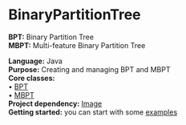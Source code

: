# BinaryPartitionTree

<b>BPT:</b> Binary Partition Tree </br>
<b>MBPT:</b> Multi-feature Binary Partition Tree

<b>Language:</b> Java </br>
<b>Purpose:</b> Creating and managing BPT and MBPT </br>
<b>Core classes:</b> </br>
&bull; [BPT](src/standard/sequential/BPT.java)</br>
&bull; [MBPT](src/multi/sequential/MBPT.java) </br>
<b>Project dependency:</b> 
[Image](https://github.com/yonmi/Image) </br>
<b>Getting started:</b> you can start with some [examples](src/examples)
